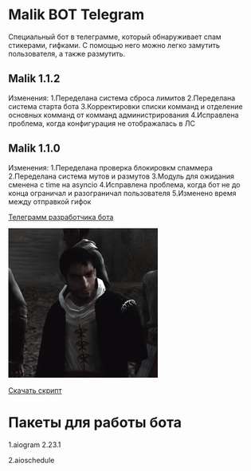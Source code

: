 # Malik BOT Telegram
Специальный бот в телеграмме, который обнаруживает спам стикерами, гифками. С помощью него можно легко замутить пользователя, а также размутить.

## Malik 1.1.2
Изменения:
  1.Переделана система сброса лимитов 
  2.Переделана система старта бота
  3.Корректировки списки комманд и отделение основных комманд от комманд администрирования
  4.Исправлена проблема, когда конфигурация не отображалась в ЛС

## Malik 1.1.0
Изменения:
  1.Переделана проверка блокировкм спаммера 
  2.Переделана система мутов и размутов
  3.Модуль для ожидания сменена с time на asyncio
  4.Исправлена проблема, когда бот не до конца ограничал и разограничал пользователя
  5.Изменено время между отправкой гифок
  
[Телеграмм разработчика бота](https://t.me/webmast_webanlimaks)

![Malik Alf-Saif 1.0.0](https://raw.githubusercontent.com/evembar/malik_bot/main/malik.webp)

[Скачать скрипт](https://github.com/evembar/malik_bot/raw/main/alf_saif.py)

# Пакеты для работы бота
1.aiogram 2.23.1

2.aioschedule

